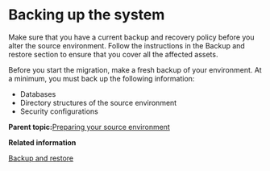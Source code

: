 # Backing up the system 

Make sure that you have a current backup and recovery policy before you alter the source environment. Follow the instructions in the Backup and restore section to ensure that you cover all the affected assets.

Before you start the migration, make a fresh backup of your environment. At a minimum, you must back up the following information:

-   Databases
-   Directory structures of the source environment
-   Security configurations

**Parent topic:**[Preparing your source environment ](../migrate/mig_t_premig_tasks.md)

**Related information**  


[Backup and restore ](../admin-system/i_wadm_c_bkup_restr_winlinux.md)

